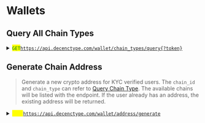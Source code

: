 # Wallets

## Query All Chain Types

<details>

<summary><mark style="color:green;"><code>GET</code></mark><a href="https://api.decenctype.com/wallet/chain_types/query%7B?token}"><code>https://api.decenctype.com/wallet/chain_types/query{?token}</code></a></summary>

#### **Headers**

| Name         | Value               |
| ------------ | ------------------- |
| Content-Type | `application/json`  |
| X-API-KEY    | `Your-API-Key`      |

#### URI Parameters

| token | <p>Crypto token in [BTC, ETH, USDT, USDC]</p><p><code>Example: USDT</code></p> |
| ----- | ------------------------------------------------------------------------------ |

#### Response

{% code title="200 OK" %}
```json
{
  "code": 0,
  "message": "OK",
  "data": [
    {
      "chain_id": 195,
      "chain_type": "TRC20"
    },
    {
      "chain_id": 2510,
      "chain_type": "BEP20"
    },
    {
      "chain_id": 62,
      "chain_type": "Polygon"
    },
    {
      "chain_id": 60,
      "chain_type": "ERC20"
    }
  ]
}
```
{% endcode %}



</details>

## Generate Chain Address

> Generate a new crypto address for KYC verified users. The `chain_id` and `chain_type` can refer to [Query Chain Type](wallets.md#query-all-chain-types).> &#x20;The available chains will be listed with the endpoint. If the user already has an address, the existing address will be returned.

<details>

<summary><mark style="color:yellow;"><code>POST</code></mark><a href="https://api.decenctype.com/wallet/address/generate"><code>https://api.decenctype.com/wallet/address/generate</code></a></summary>

#### **Headers**

| Name         | Value               |
| ------------ | ------------------- |
| Content-Type | `application/json`  |
| X-API-KEY    | `Your-API-Key`      |

#### Body

```json
{
  "chain_id": 60,
  "chain_type": "ERC20"
}
```

#### Response

{% code title="200 OK" %}
```json
{
  "code": 0,
  "message": "",
  "data": {

  }
}
```
{% endcode %}



</details>







